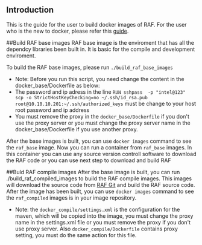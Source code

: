 ## Introduction
This is the guide for the user to build docker images of RAF. For the user who is the new to docker, please refer this [guide](https://docs.docker.com/userguide/).

##Build RAF base images
RAF base image is the enviroment that has all the dependcy libraries been built in. It is basic for the compile and development
enviroment.

To build the RAF base images, please run `./build_raf_base_images`

 * Note: Before you run this script, you need change the content in the  docker_base/Dockerfile as below:
  *  The password and ip adress in the line `RUN sshpass  -p "intel@123"  scp -o StrictHostKeyChecking=no ~/.ssh/id_rsa.pub root@10.10.10.201:~/.ssh/authorized_keys`
     must be change to your host root password and ip address
  * You must remove the proxy in the `docker_base/Dockerfile` if you don't use the proxy server or you must change the
   proxy server name in the docker_base/Dockerfile if you use another proxy.




After the base images is built, you can use `docker images` command to see the `raf_base` image. Now you can run a container
from `raf_base` images. In this container you can use any source version controll software to download the RAF code or you can
use next step to download and build RAF

##Buld RAF compile images
After the base image is built, you can run ./build_raf_compiled_images to build the RAF compile images. This images will download
the source code from [RAF Git](https://github.com/RealtimeAnalyticsFramework/raf.git) and build the RAF source code. After the image
has been built, you can use `docker images` command to see the `raf_compiled` images is in your image repository.

 * Note: the `docker_compile/settings.xml` is the configuration for the maven, which will be copied into the image, you must
   change the proxy name in the settings.xml file or you must remove the proxy if you don't use proxy server. Also
   `docker_compile/Dockerfile` contains proxy setting, you must do the same action for this file.


